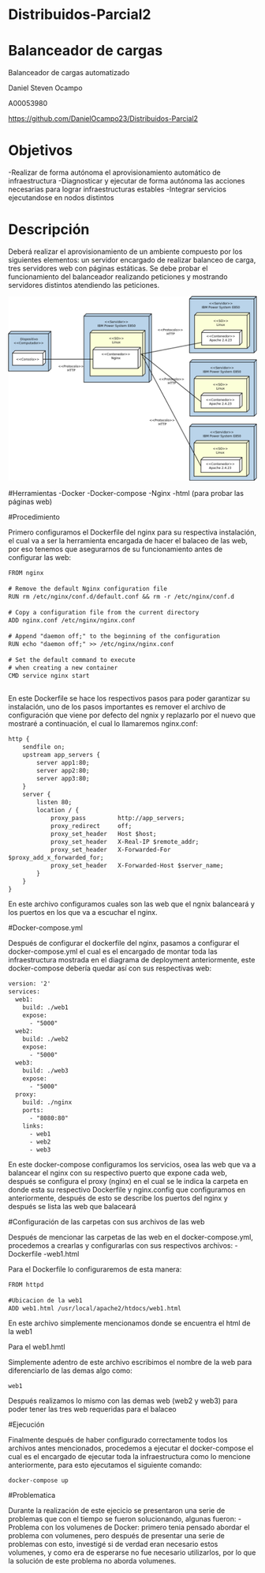 # Distribuidos-Parcial2

# Balanceador de cargas
Balanceador de cargas automatizado 

Daniel Steven Ocampo

A00053980

https://github.com/DanielOcampo23/Distribuidos-Parcial2

# Objetivos

-Realizar de forma autónoma el aprovisionamiento automático de infraestructura
-Diagnosticar y ejecutar de forma autónoma las acciones necesarias para lograr infraestructuras estables
-Integrar servicios ejecutandose en nodos distintos

# Descripción

Deberá realizar el aprovisionamiento de un ambiente compuesto por los siguientes elementos: un servidor encargado de realizar balanceo de carga, tres servidores web con páginas estáticas. Se debe probar el funcionamiento del balanceador realizando peticiones y mostrando servidores distintos atendiendo las peticiones.

![Github Logo0](Imagenes/01_diagrama_despliegue.png)

#Herramientas
 -Docker
 -Docker-compose
 -Nginx
 -html (para probar las páginas web)
 
#Procedimiento

Primero configuramos el Dockerfile del nginx para su respectiva instalación, el cual va a ser la herramienta encargada de hacer el balaceo de las web, por eso tenemos que asegurarnos de su funcionamiento antes de configurar las web:

```
FROM nginx

# Remove the default Nginx configuration file
RUN rm /etc/nginx/conf.d/default.conf && rm -r /etc/nginx/conf.d

# Copy a configuration file from the current directory
ADD nginx.conf /etc/nginx/nginx.conf

# Append "daemon off;" to the beginning of the configuration
RUN echo "daemon off;" >> /etc/nginx/nginx.conf

# Set the default command to execute
# when creating a new container
CMD service nginx start
                                 
```

En este Dockerfile se hace los respectivos pasos para poder garantizar su instalación, uno de los pasos importantes es remover el archivo de configuración que viene por defecto del ngnix y replazarlo por el nuevo que mostraré a continuación, el cual lo llamaremos nginx.conf:

```
http {
    sendfile on;
    upstream app_servers {
        server app1:80;
        server app2:80;
        server app3:80;
    } 
    server {
        listen 80;
        location / {
            proxy_pass         http://app_servers;
            proxy_redirect     off;
            proxy_set_header   Host $host;
            proxy_set_header   X-Real-IP $remote_addr;
            proxy_set_header   X-Forwarded-For $proxy_add_x_forwarded_for;
            proxy_set_header   X-Forwarded-Host $server_name;
        }
    }
}
```

En este archivo configuramos cuales son las web que el ngnix balanceará y los puertos en los que va a escuchar el nginx.

#Docker-compose.yml

Después de configurar el dockerfile del nginx, pasamos a configurar el docker-compose.yml el cual es el encargado de montar toda las infraestructura mostrada en el diagrama de deployment anteriormente, este docker-compose debería quedar así con sus respectivas web:

```
version: '2'
services:
  web1:
    build: ./web1
    expose: 
      - "5000"
  web2:
    build: ./web2
    expose:
      - "5000"
  web3:
    build: ./web3
    expose:
      - "5000" 
  proxy:
    build: ./nginx 
    ports: 
      - "8080:80"
    links:
      - web1
      - web2
      - web3
```           

En este docker-compose configuramos los servicios, osea las web que va a balancear el nginx con su respectivo puerto que expone cada web, después se configura el proxy (nginx) en el cual se le indica la carpeta en donde esta su respectivo Dockerfile y nginx.config que configuramos en anteriormente, después de esto se describe los puertos del nginx y después se lista las web que balaceará 

#Configuración de las carpetas con sus archivos de las web

Después de mencionar las carpetas de las web en el docker-compose.yml, procedemos a crearlas y configurarlas con sus respectivos archivos:
  -Dockerfile
  -web1.html

Para el Dockerfile lo configuraremos de esta manera:

``` 
FROM httpd

#Ubicacion de la web1
ADD web1.html /usr/local/apache2/htdocs/web1.html
```                       
               
En este archivo simplemente mencionamos donde se encuentra el html de la web1

Para el web1.hmtl

Simplemente adentro de este archivo escribimos el nombre de la web para diferenciarlo de las demas algo como:
```
web1
``` 
Después realizamos lo mismo con las demas web (web2 y web3) para poder tener las tres web requeridas para el balaceo

#Ejecución

Finalmente después de haber configurado correctamente todos los archivos antes mencionados, procedemos a ejecutar el docker-compose el cual es el encargado de ejecutar toda la infraestructura como lo mencione anteriormente, para esto ejecutamos el siguiente comando:

```
docker-compose up
```
    
#Problematica

Durante la realización de este ejecicio se presentaron una serie de problemas que con el tiempo se fueron solucionando, algunas fueron:
-Problema con los volumenes de Docker: primero tenia pensado abordar el problema con volumenes, pero después de presentar una serie de problemas con esto, investigé si de verdad eran necesario estos volumenes, y como era de esperarse no fue necesario utilizarlos, por lo que la solución de este problema no aborda volumenes.

